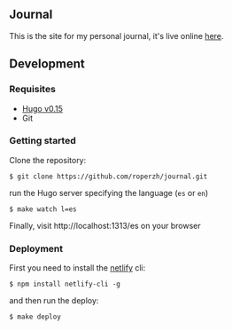 ## Journal

This is the site for my personal journal, it's live online [here][1].

## Development

### Requisites

- [Hugo v0.15][2]
- Git

### Getting started

Clone the repository:

```
$ git clone https://github.com/roperzh/journal.git
```
run the Hugo server specifying the language (`es` or `en`)

```
$ make watch l=es
```

Finally, visit http://localhost:1313/es on your browser

### Deployment

First you need to install the [netlify](netlify.com) cli:

```
$ npm install netlify-cli -g
```

and then run the deploy:

```
$ make deploy
```

[1]: http://journal.roperzh.com
[2]: http://gohugo.io